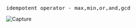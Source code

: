 <pre>
idempotent operator - max,min,or,and,gcd
</pre>
![Capture](https://user-images.githubusercontent.com/67116458/103555812-dba62a00-4ed6-11eb-8282-4d754ef0458b.PNG)
